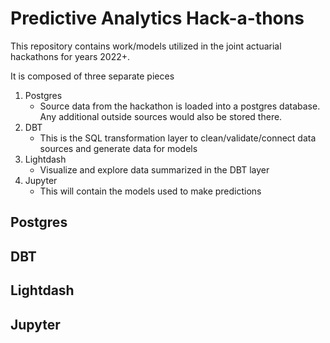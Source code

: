 # Predictive Analytics Hack-a-thons

This repository contains work/models utilized in the joint actuarial hackathons for years 2022+.

It is composed of three separate pieces
1. Postgres
   - Source data from the hackathon is loaded into a postgres database. Any additional outside sources would also be stored there.
2. DBT
   - This is the SQL transformation layer to clean/validate/connect data sources and generate data for models
3. Lightdash
   - Visualize and explore data summarized in the DBT layer
4. Jupyter
   - This will contain the models used to make predictions
  
## Postgres

## DBT

## Lightdash

## Jupyter
